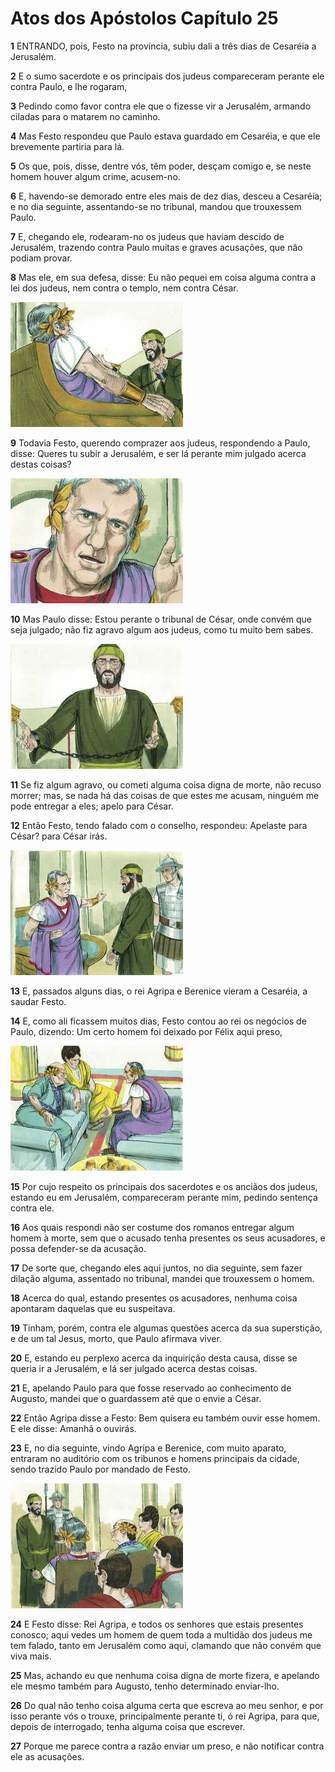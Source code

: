 # Atos dos Apóstolos Capítulo 25

**1** 	ENTRANDO, pois, Festo na província, subiu dali a três dias de Cesaréia a Jerusalém.

**2** 	E o sumo sacerdote e os principais dos judeus compareceram perante ele contra Paulo, e lhe rogaram,

**3** 	Pedindo como favor contra ele que o fizesse vir a Jerusalém, armando ciladas para o matarem no caminho.

**4** 	Mas Festo respondeu que Paulo estava guardado em Cesaréia, e que ele brevemente partiria para lá.

**5** 	Os que, pois, disse, dentre vós, têm poder, desçam comigo e, se neste homem houver algum crime, acusem-no.

**6** 	E, havendo-se demorado entre eles mais de dez dias, desceu a Cesaréia; e no dia seguinte, assentando-se no tribunal, mandou que trouxessem Paulo.

**7** 	E, chegando ele, rodearam-no os judeus que haviam descido de Jerusalém, trazendo contra Paulo muitas e graves acusações, que não podiam provar.

**8** 	Mas ele, em sua defesa, disse: Eu não pequei em coisa alguma contra a lei dos judeus, nem contra o templo, nem contra César.

![](../Images/SweetPublishing/44-25-1.jpg) 

**9** 	Todavia Festo, querendo comprazer aos judeus, respondendo a Paulo, disse: Queres tu subir a Jerusalém, e ser lá perante mim julgado acerca destas coisas?

![](../Images/SweetPublishing/44-25-2.jpg) 

**10** 	Mas Paulo disse: Estou perante o tribunal de César, onde convém que seja julgado; não fiz agravo algum aos judeus, como tu muito bem sabes.

![](../Images/SweetPublishing/44-25-3.jpg) 

**11** 	Se fiz algum agravo, ou cometi alguma coisa digna de morte, não recuso morrer; mas, se nada há das coisas de que estes me acusam, ninguém me pode entregar a eles; apelo para César.

**12** 	Então Festo, tendo falado com o conselho, respondeu: Apelaste para César? para César irás.

![](../Images/SweetPublishing/44-25-4.jpg) 

**13** 	E, passados alguns dias, o rei Agripa e Berenice vieram a Cesaréia, a saudar Festo.

**14** 	E, como ali ficassem muitos dias, Festo contou ao rei os negócios de Paulo, dizendo: Um certo homem foi deixado por Félix aqui preso,

![](../Images/SweetPublishing/44-25-5.jpg) 

**15** 	Por cujo respeito os principais dos sacerdotes e os anciãos dos judeus, estando eu em Jerusalém, compareceram perante mim, pedindo sentença contra ele.

**16** 	Aos quais respondi não ser costume dos romanos entregar algum homem à morte, sem que o acusado tenha presentes os seus acusadores, e possa defender-se da acusação.

**17** 	De sorte que, chegando eles aqui juntos, no dia seguinte, sem fazer dilação alguma, assentado no tribunal, mandei que trouxessem o homem.

**18** 	Acerca do qual, estando presentes os acusadores, nenhuma coisa apontaram daquelas que eu suspeitava.

**19** 	Tinham, porém, contra ele algumas questões acerca da sua superstição, e de um tal Jesus, morto, que Paulo afirmava viver.

**20** 	E, estando eu perplexo acerca da inquirição desta causa, disse se queria ir a Jerusalém, e lá ser julgado acerca destas coisas.

**21** 	E, apelando Paulo para que fosse reservado ao conhecimento de Augusto, mandei que o guardassem até que o envie a César.

**22** 	Então Agripa disse a Festo: Bem quisera eu também ouvir esse homem. E ele disse: Amanhã o ouvirás.

**23** 	E, no dia seguinte, vindo Agripa e Berenice, com muito aparato, entraram no auditório com os tribunos e homens principais da cidade, sendo trazido Paulo por mandado de Festo.

![](../Images/SweetPublishing/44-25-6.jpg) 

**24** 	E Festo disse: Rei Agripa, e todos os senhores que estais presentes conosco; aqui vedes um homem de quem toda a multidão dos judeus me tem falado, tanto em Jerusalém como aqui, clamando que não convém que viva mais.

**25** 	Mas, achando eu que nenhuma coisa digna de morte fizera, e apelando ele mesmo também para Augusto, tenho determinado enviar-lho.

**26** 	Do qual não tenho coisa alguma certa que escreva ao meu senhor, e por isso perante vós o trouxe, principalmente perante ti, ó rei Agripa, para que, depois de interrogado, tenha alguma coisa que escrever.

**27** 	Porque me parece contra a razão enviar um preso, e não notificar contra ele as acusações.

